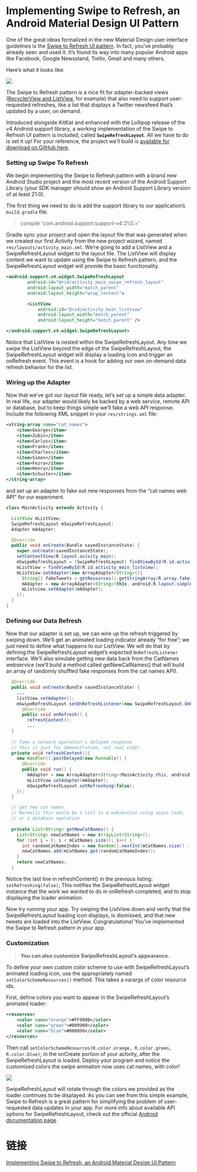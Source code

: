 # Implementing Swipe to Refresh, an Android Material Design UI Pattern

One of the great ideas formalized in the new Material Design user interface guidelines is the 
[Swipe to Refresh UI pattern](http://www.google.com/design/spec/patterns/swipe-to-refresh.html). 
In fact, you’ve probably already seen and used it. It’s found its way into many popular Android apps like Facebook, 
Google Newsstand, Trello, Gmail and many others.

Here’s what it looks like:

![](https://www.bignerdranch.com/img/blog/2014/12/catnames.gif)

The Swipe to Refresh pattern is a nice fit for adapter-backed views 
([RecyclerView and ListView](https://www.bignerdranch.com/blog/recyclerview-part-1-fundamentals-for-listview-experts/), 
for example) that also need to support user-requested refreshes, like a list that displays a Twitter newsfeed that’s 
updated by a user, on demand.

Introduced alongside KitKat and enhanced with the Lollipop release of the v4 Android support library, 
a working implementation of the Swipe to Refresh UI pattern is included, called **`SwipeRefreshLayout`**. 
All we have to do is set it up! For your reference, the project we’ll build is 
[available for download on GitHub here](http://github.com/mutexkid/swipe-to-refresh-demo).

### Setting up Swipe To Refresh

We begin implementing the Swipe to Refresh pattern with a brand new Android Studio project and the most 
recent version of the Android Support Library (your SDK manager should show an Android Support Library version 
of at least 21.0).

The first thing we need to do is add the support library to our application’s `build.gradle` file.

> compile 'com.android.support:support-v4:21.0.+'

Gradle sync your project and open the layout file that was generated when we created our first Activity 
from the new project wizard, named `res/layouts/activity_main.xml`. We’re going to add a ListView and a 
SwipeRefreshLayout widget to the layout file. The ListView will display content we want to update using 
the Swipe to Refresh pattern, and the SwipeRefreshLayout widget will provide the basic functionality.

```xml
<android.support.v4.widget.SwipeRefreshLayout
        android:id="@+id/activity_main_swipe_refresh_layout"
        android:layout_width="match_parent"
        android:layout_height="wrap_content">

        <ListView
            android:id="@+id/activity_main_listview"
            android:layout_width="match_parent"
            android:layout_height="match_parent" />

</android.support.v4.widget.SwipeRefreshLayout>
```

Notice that ListView is nested within the SwipeRefreshLayout. Any time we swipe the ListView beyond the edge of the 
SwipeRefreshLayout, the SwipeRefreshLayout widget will display a loading icon and trigger an onRefresh event. 
This event is a hook for adding our own on-demand data refresh behavior for the list.

### Wiring up the Adapter

Now that we’ve got our layout file ready, let’s set up a simple data adapter. In real life, our adapter would 
likely be backed by a web service, remote API or database, but to keep things simple we’ll fake a web API response. 
Include the following XML snippet in your `res/strings.xml` file:

```xml
<string-array name="cat_names">
    <item>George</item>
    <item>Zubin</item>
    <item>Carlos</item>
    <item>Frank</item>
    <item>Charles</item>
    <item>Simon</item>
    <item>Fezra</item>
    <item>Henry</item>
    <item>Schuster</item>
</string-array>
```

and set up an adapter to fake out new responses from the “cat names web API” for our experiment.

```java
class MainActivity extends Activity {

  ListView mListView;
  SwipeRefreshLayout mSwipeRefreshLayout;
  Adapter mAdapter;

  @Override
  public void onCreate(Bundle savedInstanceState) {
    super.onCreate(savedInstanceState);
    setContentView(R.layout.acivity_main);
    mSwipeRefreshLayout = (SwipeRefreshLayout) findViewById(R.id.activity_main_swipe_refresh_layout);
    mListView = findViewById(R.id.activity_main_listview);
    mListView.setAdapter(new ArrayAdapter<String>(){
      String[] fakeTweets = getResources().getStringArray(R.array.fake_tweets);
      mAdapter = new ArrayAdapter<String>(this, android.R.layout.simple_list_item_1, fakeTweets);
      mListview.setAdapter(mAdapter);
    });
  }
}
```

### Defining our Data Refresh

Now that our adapter is set up, we can wire up the refresh triggered by swiping down. We’ll get an animated 
loading indicator already “for free”; we just need to define what happens to our ListView. We will do that 
by defining the SwipeRefreshLayout widget’s expected `OnRefreshListener` interface. We’ll also simulate 
getting new data back from the CatNames webservice (we’ll build a method called getNewCatNames() that will 
build an array of randomly shuffled fake responses from the cat names API).

```java
  @Override
  public void onCreate(Bundle savedInstanceState) {
    ...
    listView.setAdapter();
    mSwipeRefreshLayout.setOnRefreshListener(new SwipeRefreshLayout.OnRefreshListener() {
      @Override
      public void onRefresh() {
        refreshContent();
        ...
  }
  
  // fake a network operation's delayed response 
  // this is just for demonstration, not real code!
  private void refreshContent(){ 
    new Handler().postDelayed(new Runnable() {
      @Override
      public void run() {
        mAdapter = new ArrayAdapter<String>(MainActivity.this, android.R.layout.simple_list_item_1, getNewTweets());
        mListView.setAdapter(mAdapter);
        mSwipeRefreshLayout.setRefreshing(false);
    });
  }

  // get new cat names.
  // Normally this would be a call to a webservice using async task,
  // or a database operation
  
  private List<String> getNewCatNames() {
    List<String> newCatNames = new ArrayList<String>();
    for (int i = 0; i < mCatNames.size(); i++) {
      int randomCatNameIndex = new Random().nextInt(mCatNames.size() - 1);
      newCatNames.add(mCatNames.get(randomCatNameIndex));
    }
    return newCatNames;
  }
```

Notice the last line in refreshContent() in the previous listing: `setRefreshing(false)`; This notifies 
the SwipeRefreshLayout widget instance that the work we wanted to do in onRefresh completed, and to stop 
displaying the loader animation.

Now try running your app. Try swiping the ListView down and verify that the SwipeRefreshLayout loading icon displays, 
is dismissed, and that new tweets are loaded into the ListView. Congratulations! You’ve implemented the Swipe to 
Refresh pattern in your app.

### Customization

> **You can also customize SwipeRefreshLayout’s appearance.** 

To define your own custom color scheme to use with SwipeRefreshLayout’s animated loading icon, use the 
appropriately named `setColorSchemeResources()` method. This takes a varargs of color resource ids.

First, define colors you want to appear in the SwipeRefreshLayout’s animated loader:

```xml
<resources>
    <color name="orange">#FF9900</color>
    <color name="green">#009900</color>
    <color name="blue">#000099</color>
</resources>
```

Then call `setColorSchemeResources(R.color.orange, R.color.green, R.color.blue)`; in the onCreate portion of your 
activity, after the SwipeRefreshLayout is loaded. Deploy your program and notice the customized colors the 
swipe animation now uses cat names, with color!

![](https://www.bignerdranch.com/img/blog/2014/12/catnamescolor.gif)

SwipeRefreshLayout will rotate through the colors we provided as the loader continues to be displayed. As you can see 
from this simple example, Swipe to Refresh is a great pattern for simplifying the problem of user-requested data 
updates in your app. For more info about available API options for SwipeRefreshLayout, check out the official 
[Android documentation page](https://developer.android.com/reference/android/support/v4/widget/SwipeRefreshLayout.html).

# 链接

[Implementing Swipe to Refresh, an Android Material Design UI Pattern](https://www.bignerdranch.com/blog/implementing-swipe-to-refresh/)

